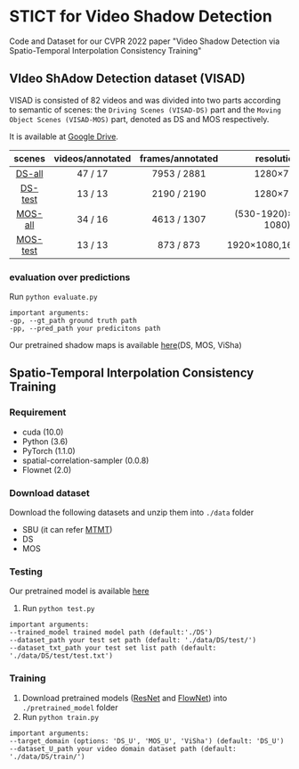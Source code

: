 # STICT for Video Shadow Detection
Code and Dataset for our CVPR 2022 paper "Video Shadow Detection via Spatio-Temporal Interpolation Consistency Training"

## VIdeo ShAdow Detection dataset (VISAD)
VISAD is consisted of 82 videos and was divided into two parts according to semantic of scenes: the `Driving Scenes (VISAD-DS)` part and the `Moving Object Scenes (VISAD-MOS)` part, denoted as DS and MOS respectively.

It is available at [Google Drive](https://drive.google.com/drive/folders/1IkRtl9Hd_b_JBg2PgMqv1l3HM6XGeV-x?usp=sharing).

|scenes|videos/annotated|frames/annotated|resolution|
| :------: | :------: | :------: | :------: |
|[DS-all](https://drive.google.com/drive/folders/1be2BrxwwBQRUUzdXCWoBvP9XM7VBa1k_?usp=sharing)|47 / 17|7953 / 2881|1280×720|
|[DS-test](https://drive.google.com/file/d/1v-Vj-RccLmou0-5y-5t-SNB37M4oNrw3/view?usp=sharing)|13 / 13|2190 / 2190|1280×720|
|[MOS-all](https://drive.google.com/drive/folders/1XGs8ZhN35DevGi8FJ3fGkoX3wW7eLZt9?usp=sharing)|34 / 16|4613 / 1307|(530-1920)×(360-1080)|
|[MOS-test](https://drive.google.com/file/d/1irfq8u85vditoC4pb7YXeHoLGDo8AfvV/view?usp=sharing)|13 / 13|873 / 873|1920×1080,1600×900|

### evaluation over predictions
Run ```python evaluate.py ```
```
important arguments:
-gp, --gt_path ground truth path
-pp, --pred_path your predicitons path
```
Our pretrained shadow maps is available [here](https://drive.google.com/drive/folders/1qC_xIY5miPJ85dtfxa-ltVoSCaIvlP3p?usp=sharing)(DS, MOS, ViSha)

## Spatio-Temporal Interpolation Consistency Training

### Requirement
* cuda (10.0)
* Python (3.6)
* PyTorch (1.1.0)
* spatial-correlation-sampler (0.0.8) 
* Flownet (2.0)

### Download dataset
Download the following datasets and unzip them into ```./data``` folder
* SBU (it can refer [MTMT](https://github.com/eraserNut/MTMT#useful-links))
* DS
* MOS

### Testing
Our pretrained model is available [here](https://drive.google.com/drive/folders/1Ty4ROTRXf5kg7c1cCSzyhTkjvFQGEehd?usp=sharing)
1. Run ```python test.py```
```
important arguments:
--trained_model trained model path (default:'./DS')
--dataset_path your test set path (default: './data/DS/test/')
--dataset_txt_path your test set list path (default: './data/DS/test/test.txt')
```

### Training
1. Download pretrained models ([ResNet](https://download.pytorch.org/models/resnet50-19c8e357.pth) and [FlowNet](https://drive.google.com/file/d/1hF8vS6YeHkx3j2pfCeQqqZGwA_PJq_Da/view?usp=sharing)) into ```./pretrained_model``` folder
2. Run ```python train.py ```
```
important arguments:
--target_domain (options: 'DS_U', 'MOS_U', 'ViSha') (default: 'DS_U')
--dataset_U_path your video domain dataset path (default: './data/DS/train/')
```
